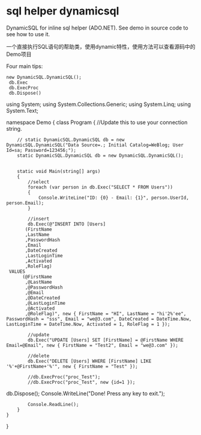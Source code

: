 sql helper dynamicsql 
==========
DynamicSQL for inline sql helper (ADO.NET).
See demo in source code to see how to use it.

一个直接执行SQL语句的帮助类，使用dynamic特性，使用方法可以查看源码中的Demo项目

Four main tips:

    new DynamicSQL.DynamicSQL();
     db.Exec
     db.ExecProc
     db.Dispose() 


using System;
using System.Collections.Generic;
using System.Linq;
using System.Text;

namespace Demo
{
    class Program
    {
        //Update this to use your connection string.

        // static DynamicSQL.DynamicSQL db = new DynamicSQL.DynamicSQL("Data Source=.; Initial Catalog=WeBlog; User Id=sa; Password=123456;");
        static DynamicSQL.DynamicSQL db = new DynamicSQL.DynamicSQL();


        static void Main(string[] args)
        {
            //select
            foreach (var person in db.Exec("SELECT * FROM Users"))
            {
                Console.WriteLine("ID: {0} - Email: {1}", person.UserId, person.Email);
            }

            //insert
            db.Exec(@"INSERT INTO [Users]
           (FirstName
           ,LastName
           ,PasswordHash
           ,Email
           ,DateCreated
           ,LastLoginTime
           ,Activated
           ,RoleFlag)
     VALUES
          (@FirstName
           ,@LastName
           ,@PasswordHash
           ,@Email
           ,@DateCreated
           ,@LastLoginTime
           ,@Activated
           ,@RoleFlag)", new { FirstName = "HI", LastName = "hi'2%'ee", PasswordHash = "sss", Email = "we@3.com", DateCreated = DateTime.Now, LastLoginTime = DateTime.Now, Activated = 1, RoleFlag = 1 });

            //update
            db.Exec("UPDATE [Users] SET [FirstName] = @FirstName WHERE Email=@Email", new { FirstName = "Test2", Email = "we@3.com" });

            //delete
            db.Exec("DELETE [Users] WHERE [FirstName] LIKE '%'+@FirstName+'%'", new { FirstName = "Test" });

            //db.ExecProc("proc_Test");
            //db.ExecProc("proc_Test", new {id=1 });
  db.Dispose();
            Console.WriteLine("Done! Press any key to exit.");

            Console.ReadLine();
        }
    }
}

